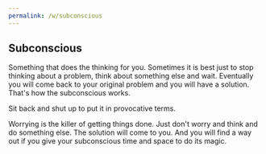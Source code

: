 ```yaml
---
permalink: /w/subconscious
---
```


## Subconscious

Something that does the thinking for you. Sometimes it is best just to stop thinking about a problem, think about something else and wait. Eventually you will come back to your original problem and you will have a solution. That's how the subconscious works.

Sit back and shut up to put it in provocative terms.

Worrying is the killer of getting things done. Just don't worry and think and do something else. The solution will come to you. And you will find a way out if you give your subconscious time and space to do its magic.
